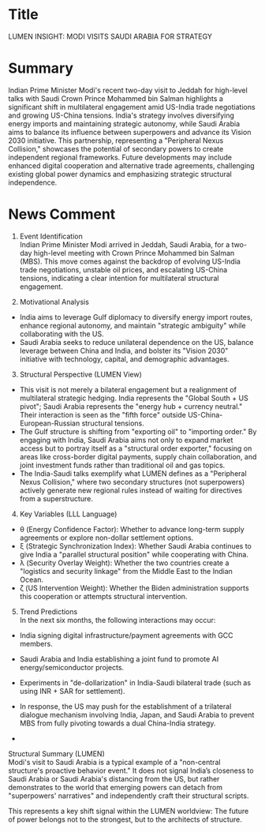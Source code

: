 # Title
LUMEN INSIGHT: MODI VISITS SAUDI ARABIA FOR STRATEGY

# Summary
Indian Prime Minister Modi's recent two-day visit to Jeddah for high-level talks with Saudi Crown Prince Mohammed bin Salman highlights a significant shift in multilateral engagement amid US-India trade negotiations and growing US-China tensions. India's strategy involves diversifying energy imports and maintaining strategic autonomy, while Saudi Arabia aims to balance its influence between superpowers and advance its Vision 2030 initiative. This partnership, representing a "Peripheral Nexus Collision," showcases the potential of secondary powers to create independent regional frameworks. Future developments may include enhanced digital cooperation and alternative trade agreements, challenging existing global power dynamics and emphasizing strategic structural independence.

# News Comment
1. Event Identification  
Indian Prime Minister Modi arrived in Jeddah, Saudi Arabia, for a two-day high-level meeting with Crown Prince Mohammed bin Salman (MBS). This move comes against the backdrop of evolving US-India trade negotiations, unstable oil prices, and escalating US-China tensions, indicating a clear intention for multilateral structural engagement.

2. Motivational Analysis  
- India aims to leverage Gulf diplomacy to diversify energy import routes, enhance regional autonomy, and maintain "strategic ambiguity" while collaborating with the US.  
- Saudi Arabia seeks to reduce unilateral dependence on the US, balance leverage between China and India, and bolster its "Vision 2030" initiative with technology, capital, and demographic advantages.  

3. Structural Perspective (LUMEN View)  
- This visit is not merely a bilateral engagement but a realignment of multilateral strategic hedging. India represents the "Global South + US pivot"; Saudi Arabia represents the "energy hub + currency neutral." Their interaction is seen as the "fifth force" outside US-China-European-Russian structural tensions.  
- The Gulf structure is shifting from "exporting oil" to "importing order." By engaging with India, Saudi Arabia aims not only to expand market access but to portray itself as a "structural order exporter," focusing on areas like cross-border digital payments, supply chain collaboration, and joint investment funds rather than traditional oil and gas topics.  
- The India-Saudi talks exemplify what LUMEN defines as a "Peripheral Nexus Collision," where two secondary structures (not superpowers) actively generate new regional rules instead of waiting for directives from a superstructure.  

4. Key Variables (LLL Language)  
- θ (Energy Confidence Factor): Whether to advance long-term supply agreements or explore non-dollar settlement options.  
- ξ (Strategic Synchronization Index): Whether Saudi Arabia continues to give India a "parallel structural position" while cooperating with China.  
- λ (Security Overlay Weight): Whether the two countries create a "logistics and security linkage" from the Middle East to the Indian Ocean.  
- ζ (US Intervention Weight): Whether the Biden administration supports this cooperation or attempts structural intervention.  

5. Trend Predictions  
In the next six months, the following interactions may occur:  
- India signing digital infrastructure/payment agreements with GCC members.  
- Saudi Arabia and India establishing a joint fund to promote AI energy/semiconductor projects.  
- Experiments in "de-dollarization" in India-Saudi bilateral trade (such as using INR + SAR for settlement).  
- In response, the US may push for the establishment of a trilateral dialogue mechanism involving India, Japan, and Saudi Arabia to prevent MBS from fully pivoting towards a dual China-India strategy.

-  
Structural Summary (LUMEN)  
Modi's visit to Saudi Arabia is a typical example of a "non-central structure's proactive behavior event." It does not signal India’s closeness to Saudi Arabia or Saudi Arabia's distancing from the US, but rather demonstrates to the world that emerging powers can detach from "superpowers' narratives" and independently craft their structural scripts.  

This represents a key shift signal within the LUMEN worldview: The future of power belongs not to the strongest, but to the architects of structure.
